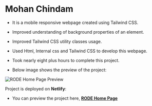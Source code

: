 # Mohan Chindam

- It is a mobile responsive webpage created using Tailwind CSS.
- Improved understanding of background properties of an element.
- Improved Tailwind CSS utility classes usage.
- Used Html, Internal css and Tailwind CSS to develop this webpage.
- Took nearly eight plus hours to complete this project. 

- Below image shows the preview of the project:

![RODE Home Page Preview](./RODE-Home-Page.png)

Project is deployed on **Netlify**:
- You can preview the project here, [**RODE Home Page**](https://rode-home-page-18.netlify.app/)